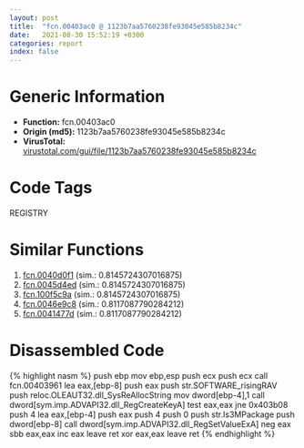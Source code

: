 ```yaml
---
layout: post
title:  "fcn.00403ac0 @ 1123b7aa5760238fe93045e585b8234c"
date:   2021-08-30 15:52:19 +0300
categories: report
index: false
---
```


# Generic Information
- **Function:** fcn.00403ac0
- **Origin (md5):** 1123b7aa5760238fe93045e585b8234c
- **VirusTotal:** [virustotal.com/gui/file/1123b7aa5760238fe93045e585b8234c][virustotal_ref]

# Code Tags
<span class="tag" id="REGISTRY">REGISTRY</span>


# Similar Functions

1. [fcn.0040d0f1][similar_1_ref] (sim.: 0.8145724307016875)
2. [fcn.0045d4ed][similar_2_ref] (sim.: 0.8145724307016875)
3. [fcn.100f5c9a][similar_3_ref] (sim.: 0.8145724307016875)
4. [fcn.0046e9c8][similar_4_ref] (sim.: 0.8117087790284212)
5. [fcn.0041477d][similar_5_ref] (sim.: 0.8117087790284212)


# Disassembled Code

{% highlight nasm %}
push ebp
mov ebp,esp
push ecx
push ecx
call fcn.00403961
lea eax,[ebp-8]
push eax
push str.SOFTWARE_risingRAV
push reloc.OLEAUT32.dll_SysReAllocString
mov dword[ebp-4],1
call dword[sym.imp.ADVAPI32.dll_RegCreateKeyA]
test eax,eax
jne 0x403b08
push 4
lea eax,[ebp-4]
push eax
push 4
push 0
push str.Is3MPackage
push dword[ebp-8]
call dword[sym.imp.ADVAPI32.dll_RegSetValueExA]
neg eax
sbb eax,eax
inc eax
leave
ret
xor eax,eax
leave
ret
{% endhighlight %}


[similar_1_ref]: /report/fcn.0040d0f1@065d95e046989885ac0aa05648eeda39
[similar_2_ref]: /report/fcn.0045d4ed@ba5ec83721de3ca10b3c9583f3b2c6a1
[similar_3_ref]: /report/fcn.100f5c9a@a0ac129ff3ea4c0dfa9529c259a9502c
[similar_4_ref]: /report/fcn.0046e9c8@27ac6b5c7fa1ad11790cdc733c25a701
[similar_5_ref]: /report/fcn.0041477d@065d95e046989885ac0aa05648eeda39
[virustotal_ref]: https://www.virustotal.com/gui/file/1123b7aa5760238fe93045e585b8234c